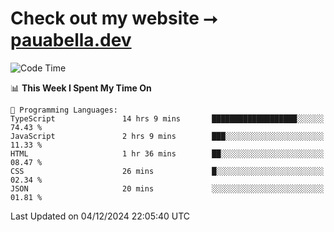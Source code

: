 # Check out my website ⭢ [pauabella.dev](https://pauabella.dev)

<!--START_SECTION:waka-->
![Code Time](http://img.shields.io/badge/Code%20Time-3%2C947%20hrs%202%20mins-blue)

📊 **This Week I Spent My Time On** 

```text
💬 Programming Languages: 
TypeScript               14 hrs 9 mins       ███████████████████░░░░░░   74.43 % 
JavaScript               2 hrs 9 mins        ███░░░░░░░░░░░░░░░░░░░░░░   11.33 % 
HTML                     1 hr 36 mins        ██░░░░░░░░░░░░░░░░░░░░░░░   08.47 % 
CSS                      26 mins             █░░░░░░░░░░░░░░░░░░░░░░░░   02.34 % 
JSON                     20 mins             ░░░░░░░░░░░░░░░░░░░░░░░░░   01.81 % 
```


 Last Updated on 04/12/2024 22:05:40 UTC
<!--END_SECTION:waka-->
